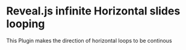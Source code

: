 # Reveal.js infinite Horizontal slides looping 
This Plugin makes the direction of horizontal  loops to be continous
